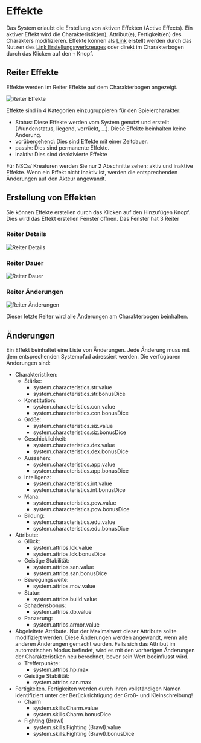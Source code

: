 <!--- This file is auto generated from module/manual/de/effects.md -->
# Effekte

Das System erlaubt die Erstellung von aktiven Effekten (Active Effects).
Ein aktiver Effekt wird die Charakteristik(en), Attribut(e), Fertigkeit(en) des Charakters modifizieren.
Effekte können als [Link](links.md) erstellt werden durch das Nutzen des [Link Erstellungswerkzeuges](link_creation_window.md) oder direkt im Charakterbogen durch das Klicken auf den `+` Knopf.

## Reiter Effekte

Effekte werden im Reiter Effekte auf dem Charakterbogen angezeigt.

![Reiter Effekte](../../assets/manual/effects/effects-tab.webp)

Effekte sind in 4 Kategorien einzugruppieren für den Spielercharakter:

- Status: Diese Effekte werden vom System genutzt und erstellt (Wundenstatus, liegend, verrückt, ...). Diese Effekte beinhalten keine Änderung.
- vorübergehend: Dies sind Effekte mit einer Zeitdauer.
- passiv: Dies sind permanente Effekte.
- inaktiv: Dies sind deaktivierte Effekte

Für NSCs/ Kreaturen werden Sie nur 2 Abschnitte sehen: aktiv und inaktive Effekte.
Wenn ein Effekt nicht inaktiv ist, werden die entsprechenden Änderungen auf den Akteur angewandt.

## Erstellung von Effekten

Sie können Effekte erstellen durch das Klicken auf den Hinzufügen Knopf.
Dies wird das Effekt erstellen Fenster öffnen.
Das Fenster hat 3 Reiter

### Reiter Details

![Reiter Details](../../assets/manual/effects/details-tab.webp)

### Reiter Dauer

![Reiter Dauer](../../assets/manual/effects/duration-tab.webp)

### Reiter Änderungen

![Reiter Änderungen](../../assets/manual/effects/changes-tab.webp)

Dieser letzte Reiter wird alle Änderungen am Charakterbogen beinhalten.

## Änderungen

Ein Effekt beinhaltet eine Liste von Änderungen. Jede Änderung muss mit dem entsprechenden Systempfad adressiert werden.
Die verfügbaren Änderungen sind:

- Charakteristiken:
	- Stärke:
		- system.characteristics.str.value
		- system.characteristics.str.bonusDice
	- Konstitution:
		- system.characteristics.con.value
		- system.characteristics.con.bonusDice
	- Größe:
		- system.characteristics.siz.value
		- system.characteristics.siz.bonusDice
	- Geschicklichkeit:
		- system.characteristics.dex.value
		- system.characteristics.dex.bonusDice
	- Aussehen:
		- system.characteristics.app.value
		- system.characteristics.app.bonusDice
	- Intelligenz:
		- system.characteristics.int.value
		- system.characteristics.int.bonusDice
	- Mana:
		- system.characteristics.pow.value
		- system.characteristics.pow.bonusDice
	- Bildung:
		- system.characteristics.edu.value
		- system.characteristics.edu.bonusDice
- Attribute:
	- Glück:
		- system.attribs.lck.value
		- system.attribs.lck.bonusDice
	- Geistige Stabilität:
		- system.attribs.san.value
		- system.attribs.san.bonusDice
	- Bewegungsweite:
		- system.attribs.mov.value
	- Statur:
		- system.attribs.build.value
	- Schadensbonus:
		- system.attribs.db.value
	- Panzerung:
		- system.attribs.armor.value
- Abgeleitete Attribute. Nur der Maximalwert dieser Attribute sollte modifiziert werden. Diese Änderungen werden angewandt, wenn alle anderen Änderungen gemacht wurden. Falls sich das Attribut im automatischen Modus befindet, wird es mit den vorherigen Änderungen der Charakteristiken neu berechnet, bevor sein Wert beeinflusst wird.
	- Trefferpunkte:
		- system.attribs.hp.max
	- Geistige Stabilität:
		- system.attribs.san.max
- Fertigkeiten. Fertigkeiten werden durch ihren vollständigen Namen identifiziert unter der Berücksichtigung der Groß- und Kleinschreibung!
	- Charm
		- system.skills.Charm.value
		- system.skills.Charm.bonusDice
	- Fighting (Brawl)
		- system.skills.Fighting (Brawl).value
		- system.skills.Fighting (Brawl).bonusDice
